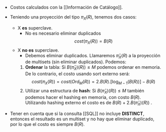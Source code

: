 - Costos calculados con la [[Información de Catálogo]]. 
- Teniendo una proyección del tipo $\pi_{X}(R)$, tenemos dos casos:
	- X **es** superclave.
		- No es necesario eliminar duplicados $$cost(\pi_{X}(R)) = B(R)$$
	-  X **no es** superclave.
		- Debemos eliminar duplicados. Llamaremos $\hat \pi_X(R)$ a la proyección de multisets (sin eliminar duplicados). Podemos:
		1. **Ordenar** la tabla: Si $B(\hat \pi_X)(R)) \le M$ podemos ordenar en memoria. De lo contrario, el costo usando sort externo será: $$cost(\pi_X(R)) = cost(Ord_M(R)) = 2.B(R).[\log_{M-1}(B(R))] - B(R)$$
		2. Utilizar una estructura de **hash**: Si $B(\hat \pi_X)(R)) \le M$ también podemos hacer el hashing en memoria, con costo $B(R)$. Utilizando hashing externo el costo es de $B(R) + 2.B(\hat \pi_X)(R))$ .

- Tener en cuenta que si la consulta [[SQL]] no incluye **DISTINCT**, entonces el resultado es un multiset y no hay que eliminar duplicado, por lo que el costo es siempre $B(R)$.